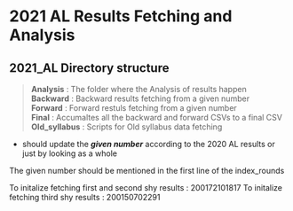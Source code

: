 # 2021 AL Results Fetching and Analysis

## 2021_AL Directory structure

> **Analysis** : The folder where the Analysis of results happen \
> **Backward** : Backward results fetching from a given number \
> **Forward**  :  Forward restuls fetching from a given number \
> **Final**    : Accumaltes all the backward and forward CSVs to a final  CSV \
> **Old_syllabus** : Scripts for Old syllabus data fetching


* should update the _**given number**_ according to the 2020 AL results or just by looking as a whole

The given number should be mentioned in the first line of the index_rounds


To initalize fetching first and second shy results : 200172101817
To initalize fetching third shy results : 200150702291

    

